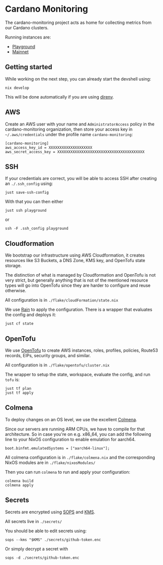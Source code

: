 # Cardano Monitoring

The cardano-monitoring project acts as home for collecting metrics from our
Cardano clusters.

Running instances are:

- [Playground](https://playground.monitoring.aws.iohkdev.io/)
- [Mainnet](https://mainnet.monitoring.aws.iohkdev.io/)

## Getting started

While working on the next step, you can already start the devshell using:

    nix develop

This will be done automatically if you are using [direnv](https://direnv.net/).

## AWS

Create an AWS user with your name and `AdministratorAccess` policy in the
cardano-monitoring organization, then store your access key in
`~/.aws/credentials` under the profile name `cardano-monitoring`:

    [cardano-monitoring]
    aws_access_key_id = XXXXXXXXXXXXXXXXXXXX
    aws_secret_access_key = XXXXXXXXXXXXXXXXXXXXXXXXXXXXXXXXXXXXXXXX

## SSH

If your credentials are correct, you will be able to access SSH after creating
an `./.ssh_config` using:

    just save-ssh-config

With that you can then either

    just ssh playground

or

    ssh -F .ssh_config playground

## Cloudformation

We bootstrap our infrastructure using AWS Cloudformation, it creates resources
like S3 Buckets, a DNS Zone, KMS key, and OpenTofu state storage.

The distinction of what is managed by Cloudformation and OpenTofu is not very
strict, but generally anything that is not of the mentioned resource types will
go into OpenTofu since they are harder to configure and reuse otherwise.

All configuration is in `./flake/cloudFormation/state.nix`

We use [Rain](https://github.com/aws-cloudformation/rain) to apply the
configuration. There is a wrapper that evaluates the config and deploys it:

    just cf state

## OpenTofu

We use [OpenTofu](https://opentofu.org/) to create AWS instances, roles,
profiles, policies, Route53 records, EIPs, security groups, and similar.

All configuration is in `./flake/opentofu/cluster.nix`

The wrapper to setup the state, workspace, evaluate the config, and run `tofu`
is:

    just tf plan
    just tf apply

## Colmena

To deploy changes on an OS level, we use the excellent
[Colmena](https://github.com/zhaofengli/colmena).

Since our servers are running ARM CPUs, we have to compile for that
architecture. So in case you're on e.g. x86_64, you can add the following line
to your NixOS configuration to enable emulation for aarch64.

    boot.binfmt.emulatedSystems = ["aarch64-linux"];

All colmena configuration is in `./flake/colmena.nix` and the corresponding
NixOS modules are in `./flake/nixosModules/`

Then you can run `colmena` to run and apply your configuration:

    colmena build
    colmena apply

## Secrets

Secrets are encrypted using [SOPS](https://github.com/getsops/sops)
and [KMS](https://aws.amazon.com/kms/).

All secrets live in `./secrets/`

You should be able to edit secrets using:

    sops --kms "$KMS" ./secrets/github-token.enc

Or simply decrypt a secret with

    sops -d ./secrets/github-token.enc 
